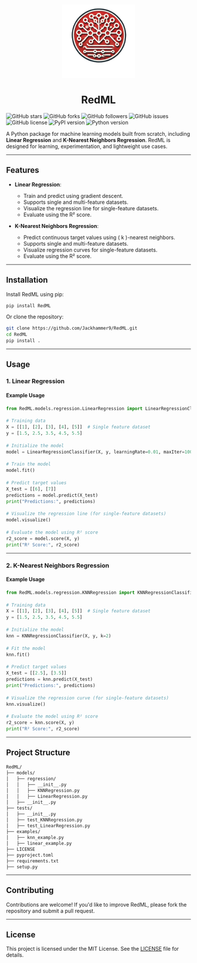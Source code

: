 <p align="center">
  <img src="logo.png" alt="RedML Logo" width="200">
</p>

<h1 align="center">RedML</h1>

![GitHub stars](https://img.shields.io/github/stars/Jackhammer9/RedML?style=for-the-badge)
![GitHub forks](https://img.shields.io/github/forks/Jackhammer9/RedML?style=for-the-badge)
![GitHub followers](https://img.shields.io/github/followers/Jackhammer9?style=for-the-badge)
![GitHub issues](https://img.shields.io/github/issues/Jackhammer9/RedML?style=for-the-badge)
![GitHub license](https://img.shields.io/github/license/Jackhammer9/RedML?style=for-the-badge)
![PyPI version](https://img.shields.io/pypi/v/RedML?style=for-the-badge)
![Python version](https://img.shields.io/badge/python-3.6%2B-blue?style=for-the-badge)


A Python package for machine learning models built from scratch, including **Linear Regression** and **K-Nearest Neighbors Regression**. RedML is designed for learning, experimentation, and lightweight use cases.

---

## **Features**

- **Linear Regression**:
  - Train and predict using gradient descent.
  - Supports single and multi-feature datasets.
  - Visualize the regression line for single-feature datasets.
  - Evaluate using the R² score.

- **K-Nearest Neighbors Regression**:
  - Predict continuous target values using \( k \)-nearest neighbors.
  - Supports single and multi-feature datasets.
  - Visualize regression curves for single-feature datasets.
  - Evaluate using the R² score.

---

## **Installation**

Install RedML using pip:

```bash
pip install RedML
```

Or clone the repository:

```bash
git clone https://github.com/Jackhammer9/RedML.git
cd RedML
pip install .
```

---

## **Usage**

### **1. Linear Regression**

#### **Example Usage**
```python
from RedML.models.regression.LinearRegression import LinearRegressionClassifier

# Training data
X = [[1], [2], [3], [4], [5]]  # Single feature dataset
y = [1.5, 2.5, 3.5, 4.5, 5.5]

# Initialize the model
model = LinearRegressionClassifier(X, y, learningRate=0.01, maxIter=1000)

# Train the model
model.fit()

# Predict target values
X_test = [[6], [7]]
predictions = model.predict(X_test)
print("Predictions:", predictions)

# Visualize the regression line (for single-feature datasets)
model.visualize()

# Evaluate the model using R² score
r2_score = model.score(X, y)
print("R² Score:", r2_score)
```

---

### **2. K-Nearest Neighbors Regression**

#### **Example Usage**
```python
from RedML.models.regression.KNNRegression import KNNRegressionClassifier

# Training data
X = [[1], [2], [3], [4], [5]]  # Single feature dataset
y = [1.5, 2.5, 3.5, 4.5, 5.5]

# Initialize the model
knn = KNNRegressionClassifier(X, y, k=2)

# Fit the model
knn.fit()

# Predict target values
X_test = [[2.5], [3.5]]
predictions = knn.predict(X_test)
print("Predictions:", predictions)

# Visualize the regression curve (for single-feature datasets)
knn.visualize()

# Evaluate the model using R² score
r2_score = knn.score(X, y)
print("R² Score:", r2_score)
```

---

## **Project Structure**

```
RedML/
├── models/
│   ├── regression/
│   │   ├── __init__.py
│   │   ├── KNNRegression.py
│   │   ├── LinearRegression.py
│   ├── __init__.py
├── tests/
│   ├── __init__.py
│   ├── test_KNNRegression.py
│   ├── test_LinearRegression.py
├── examples/
│   ├── knn_example.py
│   ├── linear_example.py
├── LICENSE
├── pyproject.toml
├── requirements.txt
├── setup.py
```

---

## **Contributing**

Contributions are welcome! If you'd like to improve RedML, please fork the repository and submit a pull request.

---

## **License**

This project is licensed under the MIT License. See the [LICENSE](LICENSE) file for details.

